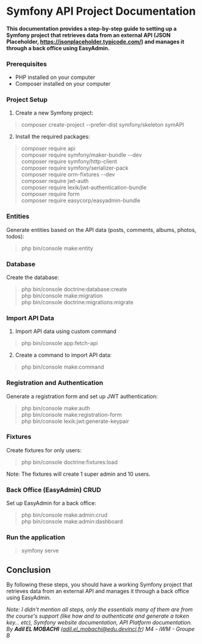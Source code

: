 # Symfony API Project Documentation

#### This documentation provides a step-by-step guide to setting up a Symfony project that retrieves data from an external API (JSON Placeholder, https://jsonplaceholder.typicode.com/) and manages it through a back office using EasyAdmin.

### Prerequisites
- PHP installed on your computer
- Composer installed on your computer

### Project Setup
1. Create a new Symfony project:
> composer create-project --prefer-dist symfony/skeleton symAPI
2. Install the required packages:
> composer require api\
> composer require symfony/maker-bundle --dev\
> composer require symfony/http-client\
> composer require symfony/serializer-pack\
> composer require orm-fixtures --dev\
> composer require jwt-auth\
> composer require lexik/jwt-authentication-bundle\
> composer require form\
> composer require easycorp/easyadmin-bundle

### Entities
Generate entities based on the API data (posts, comments, albums, photos, todos):
> php bin/console make:entity

### Database
Create the database:
> php bin/console doctrine:database:create\
> php bin/console make:migration\
> php bin/console doctrine:migrations:migrate

### Import API Data
1. Import API data using custom command
> php bin/console app:fetch-api
2. Create a command to import API data:
> php bin/console make:command

### Registration and Authentication
Generate a registration form and set up JWT authentication:
> php bin/console make:auth\
> php bin/console make:registration-form\
> php bin/console lexik:jwt:generate-keypair

### Fixtures
Create fixtures for only users:
> php bin/console doctrine:fixtures:load

Note: The fixtures will create 1 super admin and 10 users.

### Back Office (EasyAdmin) CRUD
Set up EasyAdmin for a back office:
> php bin/console make:admin:crud\
> php bin/console make:admin:dashboard

### Run the application
> symfony serve

## Conclusion
By following these steps, you should have a working Symfony project that retrieves data from an external API and manages it through a back office using EasyAdmin.

_Note: I didn't mention all steps, only the essentials many of them are from the course's support (like how and to authenticate and generate a token key… etc), Symfony website documentation, API Platform documentation._\
_By **Adil EL MOBACHI** (adil.el_mobachi@edu.devinci.fr) M4 - iWM - Groupe B_



